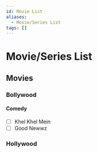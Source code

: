 ```yaml
---
id: Movie List
aliases:
  - Movie/Series List
tags: []
---
```


# Movie/Series List

## Movies

### Bollywood

#### Comedy

- [ ] Khel Khel Mein
- [ ] Good Newwz

### Hollywood


